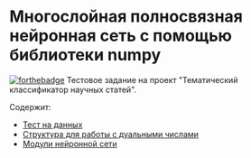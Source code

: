 # **Многослойная полносвязная нейронная сеть с помощью библиотеки numpy**
[![forthebadge](https://forthebadge.com/images/badges/powered-by-coders-sweat.svg)](https://forthebadge.com)
Тестовое задание на проект "Тематический классификатор научных статей".

Содержит:
- [Тест на данных](https://github.com/dsashulya/nn/blob/main/classifier.ipynb)
- [Структура для работы с дуальными числами](https://github.com/dsashulya/nn/blob/main/tensor.py)
- [Модули нейронной сети](https://github.com/dsashulya/nn/blob/main/modules.py)
